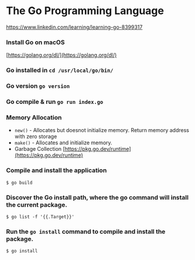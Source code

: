 # The Go Programming Language
https://www.linkedin.com/learning/learning-go-8399317

### Install Go on macOS
[https://golang.org/dl/](https://golang.org/dl/)

### Go installed in `cd /usr/local/go/bin/`
### Go version `go version`
### Go compile & run `go run index.go`
### Memory Allocation
* `new()` - Allocates but doesnot initialize memory. Return memory address with zero storage
* `make()` - Allocates and initialize memory.
* Garbage Collection [https://pkg.go.dev/runtime](https://pkg.go.dev/runtime)

### Compile and install the application
```
$ go build
```

### Discover the Go install path, where the go command will install the current package.
```
$ go list -f '{{.Target}}'
```

### Run the `go install` command to compile and install the package.
```
$ go install
```